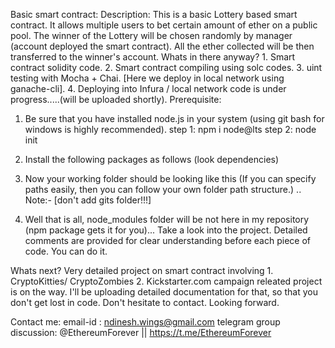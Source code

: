 Basic smart contract:
Description:
	This is a basic Lottery based smart contract. It allows multiple users to bet certain amount of ether on a public pool. The winner of the Lottery will be chosen randomly by manager (account deployed the smart contract). All the ether collected will be then transferred to the winner's account. 
Whats in there anyway?
	1. Smart contract solidity code.
	2. Smart contract compiling using solc codes.
	3. uint testing with Mocha + Chai. [Here we deploy in local network using ganache-cli].
	4. Deploying into Infura / local network code is under progress.....(will be uploaded shortly).
Prerequisite:
1. Be sure that you have installed node.js in your system (using git bash for windows is highly recommended).
	step 1: npm i node@lts
	step 2: node init
2. Install the following packages as follows (look dependencies)
 
3. Now your working folder should be looking like this (If you can specify paths easily, then you can follow your own folder path structure.) .. Note:- [don't add gits folder!!!]
 
4. Well that is all, node_modules folder will be not here in my repository (npm package gets it for you)... Take a look into the project. Detailed comments are provided for clear understanding before each piece of code. You can do it.

Whats next?
	Very detailed project on smart contract involving 
		1. CryptoKitties/ CryptoZombies
		2. Kickstarter.com campaign releated project
is on the way. I'll be uploading detailed documentation for that, so that you don't get lost in code. Don't hesitate to contact. Looking forward.

Contact me:
	email-id : ndinesh.wings@gmail.com
	telegram group discussion: @EthereumForever || https://t.me/EthereumForever

